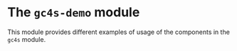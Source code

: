 The `gc4s-demo` module
===============

This module provides different examples of usage of the components in the `gc4s` module.